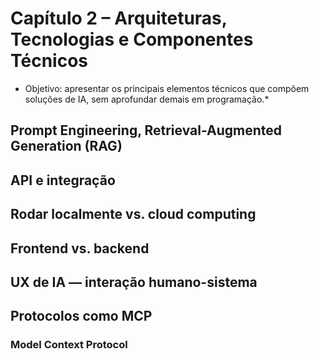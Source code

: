 # Capítulo 2 – Arquiteturas, Tecnologias e Componentes Técnicos
* Objetivo: apresentar os principais elementos técnicos que compõem soluções de IA, sem aprofundar demais em programação.*
## Prompt Engineering, Retrieval-Augmented Generation (RAG)
## API e integração
## Rodar localmente vs. cloud computing
## Frontend vs. backend
## UX de IA — interação humano-sistema
## Protocolos como MCP
### Model Context Protocol
